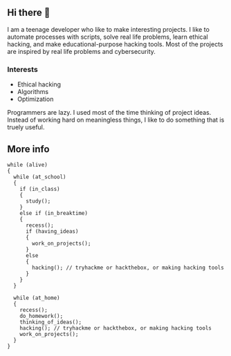 ## Hi there 👋

I am a teenage developer who like to make interesting projects. I like to automate processes with scripts, solve real life problems, learn ethical hacking, and make educational-purpose hacking tools. Most of the projects are inspired by real life problems and cybersecurity.

### Interests

- Ethical hacking
- Algorithms
- Optimization

Programmers are lazy. I used most of the time thinking of project ideas. Instead of working hard on meaningless things, I like to do something that is truely useful.

## More info

```
while (alive) 
{
  while (at_school) 
  {
    if (in_class) 
    {
      study();
    }
    else if (in_breaktime)
    {
      recess();
      if (having_ideas) 
      {
        work_on_projects();
      }
      else 
      {
        hacking(); // tryhackme or hackthebox, or making hacking tools
      }
    }
  }

  while (at_home)
  {
    recess();
    do_homework();
    thinking_of_ideas();
    hacking(); // tryhackme or hackthebox, or making hacking tools
    work_on_projects();
  }
}
  
```

<!--
**acezxn/acezxn** is a ✨ _special_ ✨ repository because its `README.md` (this file) appears on your GitHub profile.

Here are some ideas to get you started:

- 🔭 I’m currently working on ...
- 🌱 I’m currently learning ...
- 👯 I’m looking to collaborate on ...
- 🤔 I’m looking for help with ...
- 💬 Ask me about ...
- 📫 How to reach me: ...
- 😄 Pronouns: ...
- ⚡ Fun fact: ...
-->
